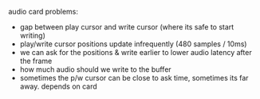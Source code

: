audio card problems:
- gap between play cursor and write cursor (where its safe to start writing)
- play/write cursor positions update infrequently (480 samples / 10ms)
- we can ask for the positions & write earlier to lower audio latency after the frame
- how much audio should we write to the buffer
- sometimes the p/w cursor can be close to ask time, sometimes its far away. depends on card
